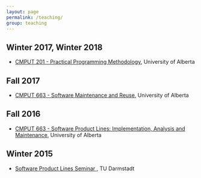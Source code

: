 ```yaml
---
layout: page
permalink: /teaching/
group: teaching
---
```

## Winter 2017, Winter 2018

* [CMPUT 201 - Practical Programming Methodology](https://www.ualberta.ca/computing-science/undergraduate-studies/course-directory/courses/practical-programming-methodology), University of Alberta

## Fall 2017
* [CMPUT 663 - Software Maintenance and Reuse](cmput663-f17.md), University of Alberta

## Fall 2016

* [CMPUT 663 - Software Product Lines: Implementation, Analysis and Maintenance](https://www.ualberta.ca/computing-science/graduate-studies/course-directory/courses/software-product-lines), University of Alberta

## Winter 2015

* [Software Product Lines Seminar ](http://www.stg.tu-darmstadt.de/teaching/courses/ws_2014_1/software_produkt_linien/inhalt_mit_marginalienspalte_10.en.jsp), TU Darmstadt
